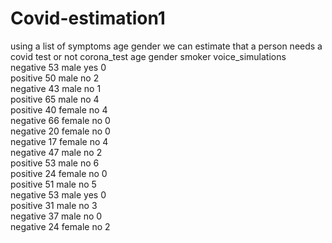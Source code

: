 # Covid-estimation1
using a list of symptoms age gender we can  estimate that a person needs a covid test or not
corona_test	age	gender	smoker	voice_simulations	
negative	53	male	yes	0	
positive	50	male	no	2	
negative	43	male	no	1	
positive	65	male	no	4	
positive	40	female	no	4	
negative	66	female	no	0	
negative	20	female	no	0	
negative	17	female	no	4	
negative	47	male	no	2	
positive	53	male	no	6	
positive	24	female	no	0	
positive	51	male	no	5	
negative	53	male	yes	0	
positive	31	male	no	3	
negative	37	male	no	0	
negative	24	female	no	2	
					
